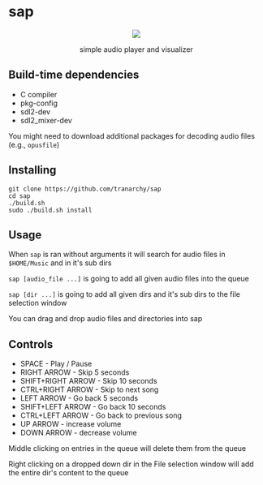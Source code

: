 # sap

<p align="center">
  <img src="https://github.com/user-attachments/assets/667d2d2d-e0e6-4f12-adab-115624e289d1" />
</p>

<p align="center">simple audio player and visualizer</p>

## Build-time dependencies
- C compiler
- pkg-config
- sdl2-dev
- sdl2_mixer-dev

You might need to download additional packages for decoding audio files (e.g., `opusfile`)

## Installing
```
git clone https://github.com/tranarchy/sap
cd sap
./build.sh
sudo ./build.sh install
```

## Usage

When `sap` is ran without arguments it will search for audio files in `$HOME/Music` and in it's sub dirs

`sap [audio_file ...]` is going to add all given audio files into the queue

`sap [dir ...]` is going to add all given dirs and it's sub dirs to the file selection window

You can drag and drop audio files and directories into sap

## Controls

- SPACE - Play / Pause 
- RIGHT ARROW - Skip 5 seconds
- SHIFT+RIGHT ARROW - Skip 10 seconds
- CTRL+RIGHT ARROW - Skip to next song
- LEFT ARROW - Go back 5 seconds
- SHIFT+LEFT ARROW - Go back 10 seconds
- CTRL+LEFT ARROW - Go back to previous song
- UP ARROW - increase volume
- DOWN ARROW - decrease volume

Middle clicking on entries in the queue will delete them from the queue

Right clicking on a dropped down dir in the File selection window will add the entire dir's content to the queue
